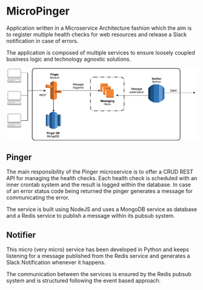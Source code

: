 # MicroPinger

Application written in a Microservice Architecture fashion which the aim is to register multiple health checks for web resources and release a Slack notification in case of errors.

The application is composed of multiple services to ensure loosely coupled business logic and technology agnostic solutions.

![alt text](https://github.com/acarbone/MicroPinger/raw/master/MicroPinger-Architecture.png)

## Pinger

The main responsibility of the Pinger microservice is to offer a CRUD REST API for managing the health checks.
Each health check is scheduled with an inner crontab system and the result is logged within the database.
In case of an error status code being returned the pinger generates a message for communicating the error.

The service is built using NodeJS and uses a MongoDB service as database and a Redis service to publish a message within its pubsub system.

## Notifier

This micro (very micro) service has been developed in Python and keeps listening for a message published from the Redis service and generates a Slack Notification whenever it happens.


The communication between the services is ensured by the Redis pubsub system and is structured following the event based approach.
